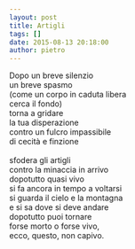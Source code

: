 ```yaml
---
layout: post
title: Artigli
tags: []
date: 2015-08-13 20:18:00
author: pietro
---
```

Dopo un breve silenzio<br/>un breve spasmo<br/>(come un corpo in caduta libera<br/>cerca il fondo)<br/>torna a gridare<br/>la tua disperazione<br/>contro un fulcro impassibile<br/>di cecità e finzione<br/><br/>sfodera gli artigli<br/>contro la minaccia in arrivo<br/>dopotutto quasi vivo<br/>si fa ancora in tempo a voltarsi<br/>si guarda il cielo e la montagna<br/>e si sa dove si deve andare<br/>dopotutto puoi tornare<br/>forse morto o forse vivo,<br/>ecco, questo, non capivo.
